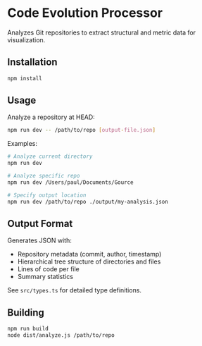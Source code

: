 # Code Evolution Processor

Analyzes Git repositories to extract structural and metric data for visualization.

## Installation

```bash
npm install
```

## Usage

Analyze a repository at HEAD:

```bash
npm run dev -- /path/to/repo [output-file.json]
```

Examples:

```bash
# Analyze current directory
npm run dev

# Analyze specific repo
npm run dev /Users/paul/Documents/Gource

# Specify output location
npm run dev /path/to/repo ./output/my-analysis.json
```

## Output Format

Generates JSON with:
- Repository metadata (commit, author, timestamp)
- Hierarchical tree structure of directories and files
- Lines of code per file
- Summary statistics

See `src/types.ts` for detailed type definitions.

## Building

```bash
npm run build
node dist/analyze.js /path/to/repo
```
